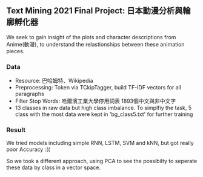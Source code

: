 ## Text Mining 2021 Final Project: 日本動漫分析與輪廓孵化器 ##

We seek to gain insight of the plots and character descriptions from Anime(動漫), to understand the relastionships between these animation pieces.

### Data ###
* Resource: 巴哈姆特、Wikipedia
* Preprocessing: Token via TCkipTagger, build TF-IDF vectors for all paragraphs
* Filter Stop Words: 哈爾濱工業大學停用詞表 1893個中文與非中文字
* 13 classes in raw data but high class imbalance. To simplfiy the task, 5 class with the most data were kept in 'bg_class5.txt' for further training


### Result ###

We tried models including simple RNN, LSTM, SVM and kNN, but got really poor Accuracy :((

So we took a different approach, using PCA to see the possibilty to seperate these data by class in a vector space.

